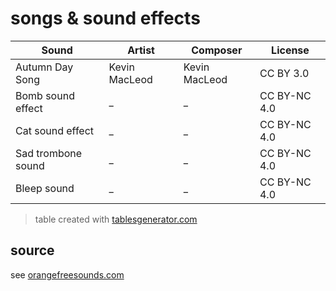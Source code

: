 
# songs & sound effects

| Sound              | Artist        | Composer      | License      |
|--------------------|---------------|---------------|--------------|
| Autumn Day Song    | Kevin MacLeod | Kevin MacLeod | CC BY 3.0    |
| Bomb sound effect  | _             | _             | CC BY-NC 4.0 |
| Cat sound effect   | _             | _             | CC BY-NC 4.0 |
| Sad trombone sound | _             | _             | CC BY-NC 4.0 |
| Bleep sound        | _             | _             | CC BY-NC 4.0 |

>table created with [tablesgenerator.com](https://www.tablesgenerator.com/markdown_tables)

## source
see [orangefreesounds.com](http://www.orangefreesounds.com)
